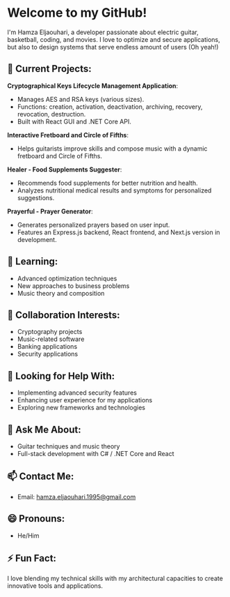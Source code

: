 # Welcome to my GitHub!

I'm Hamza Eljaouhari, a developer passionate about electric guitar, basketball, coding, and movies.
I love to optimize and secure applications, but also to design systems that serve endless amount of users (Oh yeah!)

## 🔭 Current Projects:

**Cryptographical Keys Lifecycle Management Application**:
- Manages AES and RSA keys (various sizes).
- Functions: creation, activation, deactivation, archiving, recovery, revocation, destruction.
- Built with React GUI and .NET Core API.

**Interactive Fretboard and Circle of Fifths**:
- Helps guitarists improve skills and compose music with a dynamic fretboard and Circle of Fifths.

**Healer - Food Supplements Suggester**:
- Recommends food supplements for better nutrition and health.
- Analyzes nutritional medical results and symptoms for personalized suggestions.

**Prayerful - Prayer Generator**:
- Generates personalized prayers based on user input.
- Features an Express.js backend, React frontend, and Next.js version in development.

## 🌱 Learning:

- Advanced optimization techniques
- New approaches to business problems
- Music theory and composition

## 👯 Collaboration Interests:

- Cryptography projects
- Music-related software
- Banking applications
- Security applications

## 🤔 Looking for Help With:

- Implementing advanced security features
- Enhancing user experience for my applications
- Exploring new frameworks and technologies

## 💬 Ask Me About:

- Guitar techniques and music theory
- Full-stack development with C# / .NET Core and React

## 📫 Contact Me:

- Email: hamza.eljaouhari.1995@gmail.com

## 😄 Pronouns:

- He/Him

## ⚡ Fun Fact:

I love blending my technical skills with my architectural capacities to create innovative tools and applications.

